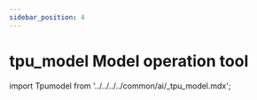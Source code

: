 ```yaml
---
sidebar_position: 4
---
```


# tpu_model Model operation tool

import Tpumodel from '../../../../common/ai/\_tpu_model.mdx';

<Tpumodel />
